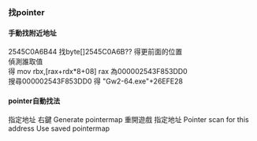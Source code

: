 ### 找pointer
#### 手動找附近地址
2545C0A6B44 找byte[]2545C0A6B?? 得更前面的位置  
偵測誰取值  
得  mov rbx,[rax+rdx*8+08] rax 為000002543F853DD0  
搜尋000002543F853DD0 得 "Gw2-64.exe"+26EFE28  
#### pointer自動找法
指定地址 右鍵 Generate pointermap
重開遊戲
指定地址 Pointer scan for this address
Use saved pointermap

